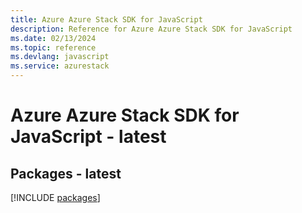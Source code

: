 ```yaml
---
title: Azure Azure Stack SDK for JavaScript
description: Reference for Azure Azure Stack SDK for JavaScript
ms.date: 02/13/2024
ms.topic: reference
ms.devlang: javascript
ms.service: azurestack
---
```

# Azure Azure Stack SDK for JavaScript - latest
## Packages - latest
[!INCLUDE [packages](azure-stack-index.md)]